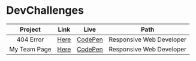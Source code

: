 # DevChallenges

| Project | Link | Live | Path |
| :---: | :---:  | :--: | :--: |
| 404 Error | [Here](https://github.com/AnteroJunior/DevChallenges/tree/main/404-not-found) | [CodePen](https://codepen.io/anterojunior/full/MWGKxQE) | Responsive Web Developer |
| My Team Page | [Here](https://github.com/AnteroJunior/DevChallenges/tree/main/my-team-page) | [CodePen](https://codepen.io/anterojunior/full/abGNjOL) | Responsive Web Developer |
